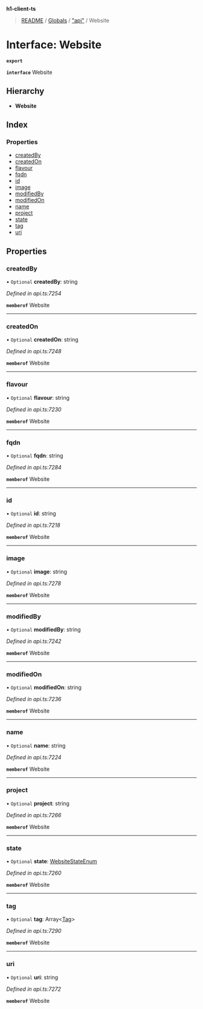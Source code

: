 **h1-client-ts**

> [README](../README.md) / [Globals](../globals.md) / ["api"](../modules/_api_.md) / Website

# Interface: Website

**`export`** 

**`interface`** Website

## Hierarchy

* **Website**

## Index

### Properties

* [createdBy](_api_.website.md#createdby)
* [createdOn](_api_.website.md#createdon)
* [flavour](_api_.website.md#flavour)
* [fqdn](_api_.website.md#fqdn)
* [id](_api_.website.md#id)
* [image](_api_.website.md#image)
* [modifiedBy](_api_.website.md#modifiedby)
* [modifiedOn](_api_.website.md#modifiedon)
* [name](_api_.website.md#name)
* [project](_api_.website.md#project)
* [state](_api_.website.md#state)
* [tag](_api_.website.md#tag)
* [uri](_api_.website.md#uri)

## Properties

### createdBy

• `Optional` **createdBy**: string

*Defined in api.ts:7254*

**`memberof`** Website

___

### createdOn

• `Optional` **createdOn**: string

*Defined in api.ts:7248*

**`memberof`** Website

___

### flavour

• `Optional` **flavour**: string

*Defined in api.ts:7230*

**`memberof`** Website

___

### fqdn

• `Optional` **fqdn**: string

*Defined in api.ts:7284*

**`memberof`** Website

___

### id

• `Optional` **id**: string

*Defined in api.ts:7218*

**`memberof`** Website

___

### image

• `Optional` **image**: string

*Defined in api.ts:7278*

**`memberof`** Website

___

### modifiedBy

• `Optional` **modifiedBy**: string

*Defined in api.ts:7242*

**`memberof`** Website

___

### modifiedOn

• `Optional` **modifiedOn**: string

*Defined in api.ts:7236*

**`memberof`** Website

___

### name

• `Optional` **name**: string

*Defined in api.ts:7224*

**`memberof`** Website

___

### project

• `Optional` **project**: string

*Defined in api.ts:7266*

**`memberof`** Website

___

### state

• `Optional` **state**: [WebsiteStateEnum](../enums/_api_.websitestateenum.md)

*Defined in api.ts:7260*

**`memberof`** Website

___

### tag

• `Optional` **tag**: Array\<[Tag](_api_.tag.md)>

*Defined in api.ts:7290*

**`memberof`** Website

___

### uri

• `Optional` **uri**: string

*Defined in api.ts:7272*

**`memberof`** Website
